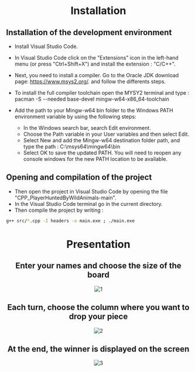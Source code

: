 <div align="center">
  
# Installation
  
</div>

## Installation of the development environment
  
 - Install Visual Studio Code.
 - In Visual Studio Code click on the "Extensions" icon in the left-hand menu (or press "Ctrl+Shift+X") and install the extension : "C/C++".
 - Next, you need to install a compiler. Go to the Oracle JDK download page: https://www.msys2.org/.
   and follow the differents steps.
 - To install the full compiler toolchain open the MYSY2 terminal and type : pacman -S --needed base-devel mingw-w64-x86_64-toolchain
 
 - Add the path to your Mingw-w64 bin folder to the Windows PATH environment variable by using the following steps:
     - In the Windows search bar, search Edit environment.
     - Choose the Path variable in your User variables and then select Edit.
     - Select New and add the Mingw-w64 destination folder path, and type the path : C:\msys64\mingw64\bin
     - Select OK to save the updated PATH. You will need to reopen any console windows for the new PATH location to be available.

## Opening and compilation of the project

- Then open the project in Visual Studio Code by opening the file "CPP_PlayerHuntedByWildAnimals-main".
- In the Visual Studio Code terminal go in the current directory.
- Then compile the project by writing  :
```bash
g++ src/*.cpp -I headers -o main.exe ; ./main.exe
```
<div align="center"> 

# Presentation

## Enter your names and choose the size of the board
  
![1](https://github.com/YassineProDev/CPP_Connect4/assets/120946916/e6340a54-984f-4f5d-a33a-95931d887734)

## Each turn, choose the column where you want to drop your piece

![2](https://github.com/YassineProDev/CPP_Connect4/assets/120946916/b869ce7a-3e6b-4f39-9d38-284c1bed1e2a)

## At the end, the winner is displayed on the screen

![3](https://github.com/YassineProDev/CPP_Connect4/assets/120946916/addd693b-5286-4af2-9308-3c51ca1a3d85)

</div>
